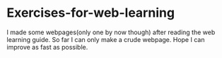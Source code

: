 # Exercises-for-web-learning
I made some webpages(only one by now though) after reading the web learning guide.
So far I can only make a crude webpage.
Hope I can improve as fast as possible.
